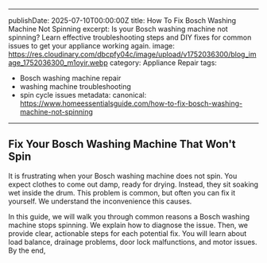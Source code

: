 
---
publishDate: 2025-07-10T00:00:00Z
title: How To Fix Bosch Washing Machine Not Spinning
excerpt: Is your Bosch washing machine not spinning? Learn effective troubleshooting steps and DIY fixes for common issues to get your appliance working again.
image: https://res.cloudinary.com/dbcpfy04c/image/upload/v1752036300/blog_image_1752036300_m1oyir.webp
category: Appliance Repair
tags:
  - Bosch washing machine repair
  - washing machine troubleshooting
  - spin cycle issues
metadata:
  canonical: https://www.homeessentialsguide.com/how-to-fix-bosch-washing-machine-not-spinning
---

## Fix Your Bosch Washing Machine That Won't Spin

It is frustrating when your Bosch washing machine does not spin. You expect clothes to come out damp, ready for drying. Instead, they sit soaking wet inside the drum. This problem is common, but often you can fix it yourself. We understand the inconvenience this causes.

In this guide, we will walk you through common reasons a Bosch washing machine stops spinning. We explain how to diagnose the issue. Then, we provide clear, actionable steps for each potential fix. You will learn about load balance, drainage problems, door lock malfunctions, and motor issues. By the end,